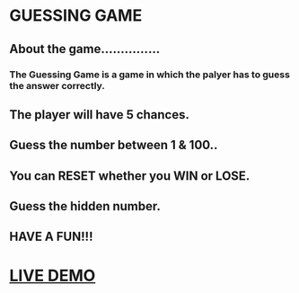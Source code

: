 # GUESSING GAME
##          About the game...............
### The Guessing Game is a game in which the palyer has to guess the answer correctly.
## The player will have 5 chances.
## Guess the number between 1 & 100..
## You can RESET whether you WIN or LOSE.
## Guess the hidden number.
## HAVE A FUN!!!
# [LIVE DEMO](https://subanu.github.io/Guessing-Game/)
